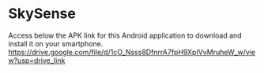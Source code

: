 # SkySense
 
Access below the APK link for this Android application to download and install it on your smartphone.
https://drive.google.com/file/d/1cO_Nsss8DfnrrA7fpH9XpIVvMruheW_w/view?usp=drive_link
